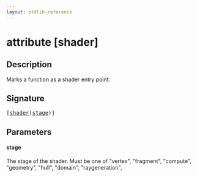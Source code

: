 ```yaml
---
layout: stdlib-reference
---
```


# attribute [shader]

## Description

Marks a function as a shader entry point.

## Signature

<pre>
[<a href="shader.html">shader</a>(<a href="shader.html#decl-stage" class="code_param">stage</a>)]
</pre>

## Parameters

####  <a id="decl-stage"></a>stage
The stage of the shader. Must be one of "vertex", "fragment", "compute", "geometry", "hull", "domain", "raygeneration",


